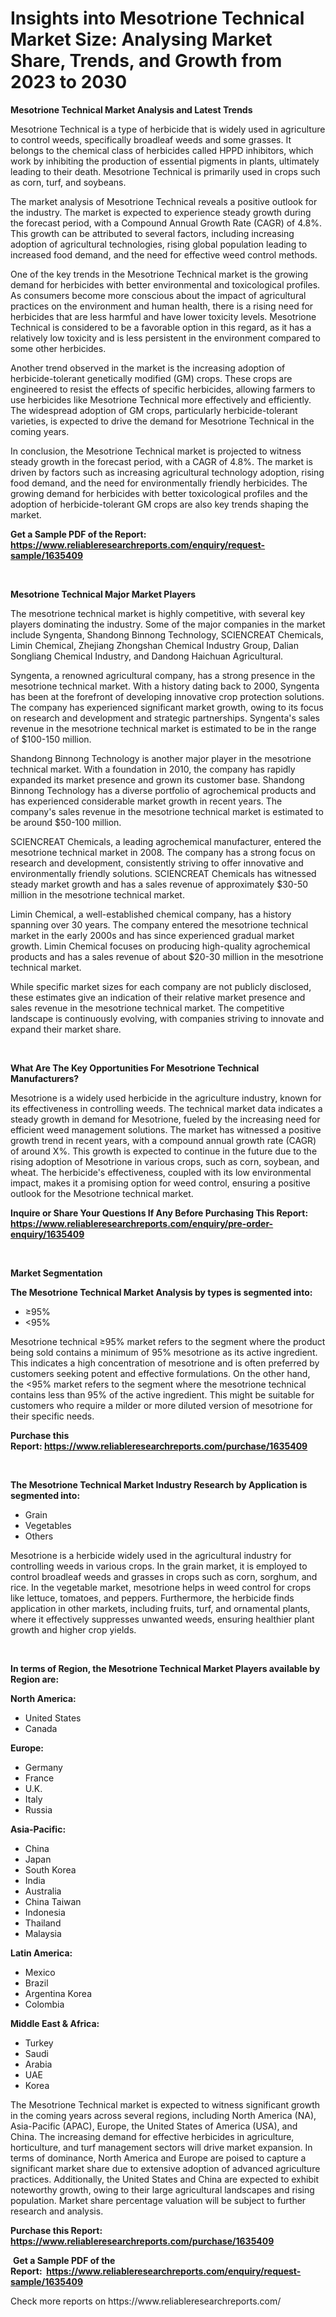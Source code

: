 <p><h1>Insights into Mesotrione Technical Market Size: Analysing Market Share, Trends, and Growth from 2023 to 2030</h1></p><p><strong>Mesotrione Technical Market Analysis and Latest Trends</strong></p>
<p><p>Mesotrione Technical is a type of herbicide that is widely used in agriculture to control weeds, specifically broadleaf weeds and some grasses. It belongs to the chemical class of herbicides called HPPD inhibitors, which work by inhibiting the production of essential pigments in plants, ultimately leading to their death. Mesotrione Technical is primarily used in crops such as corn, turf, and soybeans.</p><p>The market analysis of Mesotrione Technical reveals a positive outlook for the industry. The market is expected to experience steady growth during the forecast period, with a Compound Annual Growth Rate (CAGR) of 4.8%. This growth can be attributed to several factors, including increasing adoption of agricultural technologies, rising global population leading to increased food demand, and the need for effective weed control methods.</p><p>One of the key trends in the Mesotrione Technical market is the growing demand for herbicides with better environmental and toxicological profiles. As consumers become more conscious about the impact of agricultural practices on the environment and human health, there is a rising need for herbicides that are less harmful and have lower toxicity levels. Mesotrione Technical is considered to be a favorable option in this regard, as it has a relatively low toxicity and is less persistent in the environment compared to some other herbicides.</p><p>Another trend observed in the market is the increasing adoption of herbicide-tolerant genetically modified (GM) crops. These crops are engineered to resist the effects of specific herbicides, allowing farmers to use herbicides like Mesotrione Technical more effectively and efficiently. The widespread adoption of GM crops, particularly herbicide-tolerant varieties, is expected to drive the demand for Mesotrione Technical in the coming years.</p><p>In conclusion, the Mesotrione Technical market is projected to witness steady growth in the forecast period, with a CAGR of 4.8%. The market is driven by factors such as increasing agricultural technology adoption, rising food demand, and the need for environmentally friendly herbicides. The growing demand for herbicides with better toxicological profiles and the adoption of herbicide-tolerant GM crops are also key trends shaping the market.</p></p>
<p><strong>Get a Sample PDF of the Report:&nbsp; <a href="https://www.reliableresearchreports.com/enquiry/request-sample/1635409">https://www.reliableresearchreports.com/enquiry/request-sample/1635409</a></strong></p>
<p>&nbsp;</p>
<p><strong>Mesotrione Technical Major Market Players</strong></p>
<p><p>The mesotrione technical market is highly competitive, with several key players dominating the industry. Some of the major companies in the market include Syngenta, Shandong Binnong Technology, SCIENCREAT Chemicals, Limin Chemical, Zhejiang Zhongshan Chemical Industry Group, Dalian Songliang Chemical Industry, and Dandong Haichuan Agricultural.</p><p>Syngenta, a renowned agricultural company, has a strong presence in the mesotrione technical market. With a history dating back to 2000, Syngenta has been at the forefront of developing innovative crop protection solutions. The company has experienced significant market growth, owing to its focus on research and development and strategic partnerships. Syngenta's sales revenue in the mesotrione technical market is estimated to be in the range of $100-150 million.</p><p>Shandong Binnong Technology is another major player in the mesotrione technical market. With a foundation in 2010, the company has rapidly expanded its market presence and grown its customer base. Shandong Binnong Technology has a diverse portfolio of agrochemical products and has experienced considerable market growth in recent years. The company's sales revenue in the mesotrione technical market is estimated to be around $50-100 million.</p><p>SCIENCREAT Chemicals, a leading agrochemical manufacturer, entered the mesotrione technical market in 2008. The company has a strong focus on research and development, consistently striving to offer innovative and environmentally friendly solutions. SCIENCREAT Chemicals has witnessed steady market growth and has a sales revenue of approximately $30-50 million in the mesotrione technical market.</p><p>Limin Chemical, a well-established chemical company, has a history spanning over 30 years. The company entered the mesotrione technical market in the early 2000s and has since experienced gradual market growth. Limin Chemical focuses on producing high-quality agrochemical products and has a sales revenue of about $20-30 million in the mesotrione technical market.</p><p>While specific market sizes for each company are not publicly disclosed, these estimates give an indication of their relative market presence and sales revenue in the mesotrione technical market. The competitive landscape is continuously evolving, with companies striving to innovate and expand their market share.</p></p>
<p>&nbsp;</p>
<p><strong>What Are The Key Opportunities For Mesotrione Technical Manufacturers?</strong></p>
<p><p>Mesotrione is a widely used herbicide in the agriculture industry, known for its effectiveness in controlling weeds. The technical market data indicates a steady growth in demand for Mesotrione, fueled by the increasing need for efficient weed management solutions. The market has witnessed a positive growth trend in recent years, with a compound annual growth rate (CAGR) of around X%. This growth is expected to continue in the future due to the rising adoption of Mesotrione in various crops, such as corn, soybean, and wheat. The herbicide's effectiveness, coupled with its low environmental impact, makes it a promising option for weed control, ensuring a positive outlook for the Mesotrione technical market.</p></p>
<p><strong>Inquire or Share Your Questions If Any Before Purchasing This Report: <a href="https://www.reliableresearchreports.com/enquiry/pre-order-enquiry/1635409">https://www.reliableresearchreports.com/enquiry/pre-order-enquiry/1635409</a></strong></p>
<p>&nbsp;</p>
<p><strong>Market Segmentation</strong></p>
<p><strong>The Mesotrione Technical Market Analysis by types is segmented into:</strong></p>
<p><ul><li>≥95%</li><li><95%</li></ul></p>
<p><p>Mesotrione technical ≥95% market refers to the segment where the product being sold contains a minimum of 95% mesotrione as its active ingredient. This indicates a high concentration of mesotrione and is often preferred by customers seeking potent and effective formulations. On the other hand, the <95% market refers to the segment where the mesotrione technical contains less than 95% of the active ingredient. This might be suitable for customers who require a milder or more diluted version of mesotrione for their specific needs.</p></p>
<p><strong>Purchase this Report:&nbsp;<a href="https://www.reliableresearchreports.com/purchase/1635409">https://www.reliableresearchreports.com/purchase/1635409</a></strong></p>
<p>&nbsp;</p>
<p><strong>The Mesotrione Technical Market Industry Research by Application is segmented into:</strong></p>
<p><ul><li>Grain</li><li>Vegetables</li><li>Others</li></ul></p>
<p><p>Mesotrione is a herbicide widely used in the agricultural industry for controlling weeds in various crops. In the grain market, it is employed to control broadleaf weeds and grasses in crops such as corn, sorghum, and rice. In the vegetable market, mesotrione helps in weed control for crops like lettuce, tomatoes, and peppers. Furthermore, the herbicide finds application in other markets, including fruits, turf, and ornamental plants, where it effectively suppresses unwanted weeds, ensuring healthier plant growth and higher crop yields.</p></p>
<p>&nbsp;</p>
<p><strong>In terms of Region, the Mesotrione Technical Market Players available by Region are:</strong></p>
<p>
    <p> <strong> North America: </strong>
        <ul>
            <li>United States</li>
            <li>Canada</li>
        </ul>
        </p> 
    <p> <strong> Europe: </strong>
        <ul>
            <li>Germany</li>
            <li>France</li>
            <li>U.K.</li>
            <li>Italy</li>
            <li>Russia</li>
        </ul>
        </p> 
    <p> <strong> Asia-Pacific: </strong>
        <ul>
            <li>China</li>
            <li>Japan</li>
            <li>South Korea</li>
            <li>India</li>
            <li>Australia</li>
            <li>China Taiwan</li>
            <li>Indonesia</li>
            <li>Thailand</li>
            <li>Malaysia</li>
        </ul>
        </p> 
    <p> <strong> Latin America: </strong>
        <ul>
            <li>Mexico</li>
            <li>Brazil</li>
            <li>Argentina Korea</li>
            <li>Colombia</li>
        </ul>
        </p> 
    <p> <strong> Middle East & Africa: </strong>
        <ul>
            <li>Turkey</li>
            <li>Saudi</li>
            <li>Arabia</li>
            <li>UAE</li>
            <li>Korea</li>
        </ul>
    </p>
    </p>
<p><p>The Mesotrione Technical market is expected to witness significant growth in the coming years across several regions, including North America (NA), Asia-Pacific (APAC), Europe, the United States of America (USA), and China. The increasing demand for effective herbicides in agriculture, horticulture, and turf management sectors will drive market expansion. In terms of dominance, North America and Europe are poised to capture a significant market share due to extensive adoption of advanced agriculture practices. Additionally, the United States and China are expected to exhibit noteworthy growth, owing to their large agricultural landscapes and rising population. Market share percentage valuation will be subject to further research and analysis.</p></p>
<p><strong>Purchase this Report: <a href="https://www.reliableresearchreports.com/purchase/1635409">https://www.reliableresearchreports.com/purchase/1635409</a></strong></p>
<p>&nbsp;<strong>Get a Sample PDF of the Report:&nbsp;&nbsp;<a href="https://www.reliableresearchreports.com/enquiry/request-sample/1635409">https://www.reliableresearchreports.com/enquiry/request-sample/1635409</a></strong></p>
<p><strong></strong></p>
<p>Check more reports on https://www.reliableresearchreports.com/</p>
